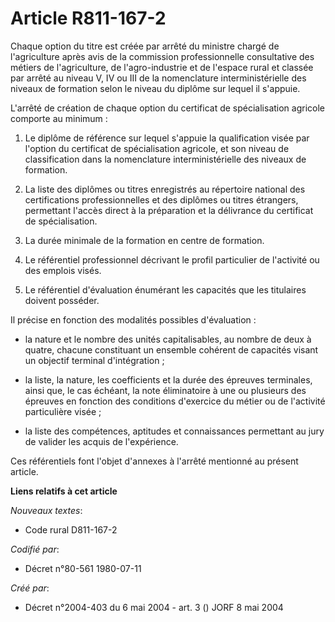 # Article R811-167-2

Chaque option du titre est créée par arrêté du ministre chargé de l'agriculture après avis de la commission professionnelle
consultative des métiers de l'agriculture, de l'agro-industrie et de l'espace rural et classée par arrêté au niveau V, IV ou
III de la nomenclature interministérielle des niveaux de formation selon le niveau du diplôme sur lequel il s'appuie.

L'arrêté de création de chaque option du certificat de spécialisation agricole comporte au minimum :

1. Le diplôme de référence sur lequel s'appuie la qualification visée par l'option du certificat de spécialisation agricole,
et son niveau de classification dans la nomenclature interministérielle des niveaux de formation.

2. La liste des diplômes ou titres enregistrés au répertoire national des certifications professionnelles et des diplômes ou
titres étrangers, permettant l'accès direct à la préparation et la délivrance du certificat de spécialisation.

3. La durée minimale de la formation en centre de formation.

4. Le référentiel professionnel décrivant le profil particulier de l'activité ou des emplois visés.

5. Le référentiel d'évaluation énumérant les capacités que les titulaires doivent posséder.

Il précise en fonction des modalités possibles d'évaluation :

- la nature et le nombre des unités capitalisables, au nombre de deux à quatre, chacune constituant un ensemble cohérent de
capacités visant un objectif terminal d'intégration ;

- la liste, la nature, les coefficients et la durée des épreuves terminales, ainsi que, le cas échéant, la note éliminatoire
à une ou plusieurs des épreuves en fonction des conditions d'exercice du métier ou de l'activité particulière visée ;

- la liste des compétences, aptitudes et connaissances permettant au jury de valider les acquis de l'expérience.

Ces référentiels font l'objet d'annexes à l'arrêté mentionné au présent article.

**Liens relatifs à cet article**

_Nouveaux textes_:

  - Code rural D811-167-2

_Codifié par_:

  - Décret n°80-561 1980-07-11

_Créé par_:

  - Décret n°2004-403 du 6 mai 2004 - art. 3 () JORF 8 mai 2004
